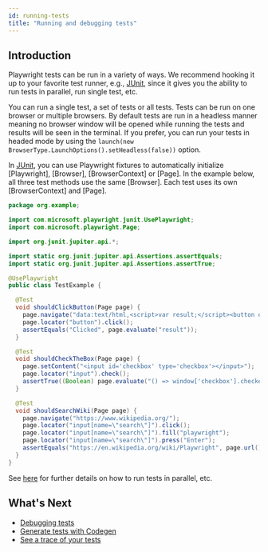 ```yaml
---
id: running-tests
title: "Running and debugging tests"
---
```


## Introduction

Playwright tests can be run in a variety of ways. We recommend hooking it up to your favorite test runner, e.g., [JUnit](./test-runners.md), since it gives you the ability to run tests in parallel, run single test, etc.

You can run a single test, a set of tests or all tests. Tests can be run on one browser or multiple browsers. By default tests are run in a headless manner meaning no browser window will be opened while running the tests and results will be seen in the terminal. If you prefer, you can run your tests in headed mode by using the `launch(new BrowserType.LaunchOptions().setHeadless(false))` option.

In [JUnit](https://junit.org/junit5/), you can use Playwright fixtures to automatically initialize [Playwright], [Browser], [BrowserContext] or [Page]. In the example below, all three test methods use the same
[Browser]. Each test uses its own [BrowserContext] and [Page].

```java
package org.example;

import com.microsoft.playwright.junit.UsePlaywright;
import com.microsoft.playwright.Page;

import org.junit.jupiter.api.*;

import static org.junit.jupiter.api.Assertions.assertEquals;
import static org.junit.jupiter.api.Assertions.assertTrue;

@UsePlaywright
public class TestExample {

  @Test
  void shouldClickButton(Page page) {
    page.navigate("data:text/html,<script>var result;</script><button onclick='result=\"Clicked\"'>Go</button>");
    page.locator("button").click();
    assertEquals("Clicked", page.evaluate("result"));
  }

  @Test
  void shouldCheckTheBox(Page page) {
    page.setContent("<input id='checkbox' type='checkbox'></input>");
    page.locator("input").check();
    assertTrue((Boolean) page.evaluate("() => window['checkbox'].checked"));
  }

  @Test
  void shouldSearchWiki(Page page) {
    page.navigate("https://www.wikipedia.org/");
    page.locator("input[name=\"search\"]").click();
    page.locator("input[name=\"search\"]").fill("playwright");
    page.locator("input[name=\"search\"]").press("Enter");
    assertEquals("https://en.wikipedia.org/wiki/Playwright", page.url());
  }
}
```

See [here](./test-runners.md) for further details on how to run tests in parallel, etc.

## What's Next

- [Debugging tests](./debug.md)
- [Generate tests with Codegen](./codegen.md)
- [See a trace of your tests](./trace-viewer-intro.md)
